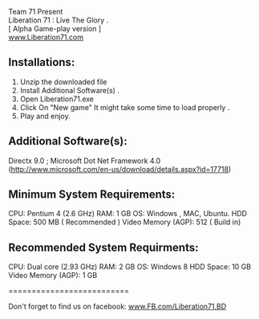 Team 71 Present  
Liberation 71 : Live The Glory .  
[ Alpha Game-play version ]  
www.Liberation71.com

Installations:
--------------

1. Unzip the downloaded file
2. Install Additional Software(s) .
3. Open Liberation71.exe
4. Click On "New game" It might take some time to load properly .
5. Play and enjoy.

Additional Software(s):
-----------------------

Directx 9.0 ; Microsoft Dot Net Framework 4.0 (http://www.microsoft.com/en-us/download/details.aspx?id=17718)

Minimum System Requirements:
----------------------------
 
CPU: Pentium 4 (2.6 GHz)
RAM: 1 GB 
OS:  Windows , MAC, Ubuntu.
HDD Space: 500 MB ( Recommended )
Video Memory (AGP): 512 ( Build in)

Recommended System Requirments:
-------------------------------

CPU: Dual core (2.93 GHz)
RAM: 2 GB 
OS: Windows 8
HDD Space: 10 GB
Video Memory (AGP): 1 GB

==========================

Don't forget to find us on facebook:
 www.FB.com/Liberation71.BD






